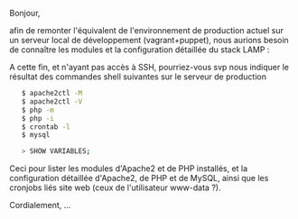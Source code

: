 Bonjour,

afin de remonter l'équivalent de l'environnement de production actuel sur un serveur local de développement (vagrant+puppet),
nous aurions besoin de connaître les modules et la configuration détaillée du stack LAMP :

A cette fin, et n'ayant pas accès à SSH, pourriez-vous svp nous indiquer le résultat des commandes shell suivantes sur le serveur de production

```bash
   $ apache2ctl -M
   $ apache2ctl -V
   $ php -m
   $ php -i
   $ crontab -l
   $ mysql
```

```bash
   > SHOW VARIABLES;
```

Ceci pour lister les modules d'Apache2 et de PHP installés, et la configuration détaillée d'Apache2, de PHP et de MySQL, ainsi que les cronjobs liés site web (ceux de l'utilisateur www-data ?).

Cordialement,
...
